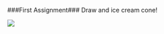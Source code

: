 ###First Assignment###
Draw and ice cream cone!

[image]: https://github.com/jcharry/programming-design-systems-projects/blob/master/first-assignment/iceCream.png

![][image]
